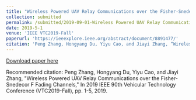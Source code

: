 ```yaml
---
title: "Wireless Powered UAV Relay Communications over the Fisher-Snedecoer F Fading Channels"
collection: submitted
permalink: /submitted/2019-09-01-Wireless Powered UAV Relay Communications over the Fisher-Snedecoer F Fading Channels
date: 2019-5-1
venue: 'IEEE VTC2019-Fall'
paperurl: 'https://ieeexplore.ieee.org/abstract/document/8891477/'
citation: 'Peng Zhang, Hongyang Du, Yiyu Cao, and Jiayi Zhang, “Wireless Powered UAV Relay Communications over the Fisher-Snedecor F Fading Channels,” In 2019 IEEE 90th Vehicular Technology Conference (VTC2019-Fall), pp. 1-5, 2019.'
---
```


[Download paper here](https://ieeexplore.ieee.org/abstract/document/8891477/)

Recommended citation: Peng Zhang, Hongyang Du, Yiyu Cao, and Jiayi Zhang, "Wireless Powered UAV Relay Communications over the Fisher-Snedecor F Fading Channels," In 2019 IEEE 90th Vehicular Technology Conference (VTC2019-Fall), pp. 1-5, 2019.
